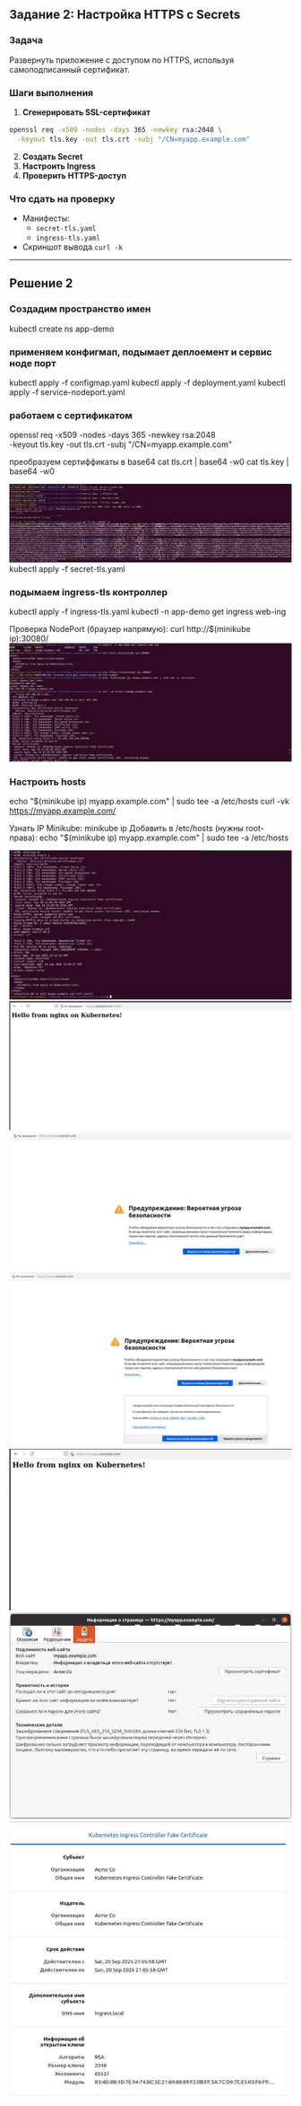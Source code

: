 ## **Задание 2: Настройка HTTPS с Secrets**  
### **Задача**  
Развернуть приложение с доступом по HTTPS, используя самоподписанный сертификат.

### **Шаги выполнения**  
1. **Сгенерировать SSL-сертификат**
```bash
openssl req -x509 -nodes -days 365 -newkey rsa:2048 \
  -keyout tls.key -out tls.crt -subj "/CN=myapp.example.com"
```
2. **Создать Secret**
3. **Настроить Ingress**
4. **Проверить HTTPS-доступ**

### **Что сдать на проверку**  
- Манифесты:
  - `secret-tls.yaml`
  - `ingress-tls.yaml`
- Скриншот вывода `curl -k`

---

## Решение 2

### Создадим пространство имен
kubectl create ns app-demo

### применяем конфигмап, подымает деплоемент и сервис ноде порт
kubectl apply -f configmap.yaml
kubectl apply -f deployment.yaml
kubectl apply -f service-nodeport.yaml




### работаем с сертификатом 
openssl req -x509 -nodes -days 365 -newkey rsa:2048 \
  -keyout tls.key -out tls.crt -subj "/CN=myapp.example.com"

преобразуем сертиффикаты в base64
cat tls.crt | base64 -w0
cat tls.key | base64 -w0

![рисунок 6](https://github.com/ysatii/kuber-homeworks2.3/blob/main/img/img_6.jpg)  
kubectl apply -f secret-tls.yaml  

### подымаем ingress-tls контроллер
kubectl apply -f ingress-tls.yaml
kubectl -n app-demo get ingress web-ing

 Проверка
NodePort (браузер напрямую):
curl http://$(minikube ip):30080/
![рисунок 7](https://github.com/ysatii/kuber-homeworks2.3/blob/main/img/img_7.jpg)  


 
### Настроить hosts
echo "$(minikube ip) myapp.example.com" | sudo tee -a /etc/hosts
curl -vk https://myapp.example.com/

Узнать IP Minikube:
minikube ip
Добавить в /etc/hosts (нужны root-права):
echo "$(minikube ip) myapp.example.com" | sudo tee -a /etc/hosts

![рисунок 8](https://github.com/ysatii/kuber-homeworks2.3/blob/main/img/img_8.jpg)  
![рисунок 9](https://github.com/ysatii/kuber-homeworks2.3/blob/main/img/img_9.jpg)  
![рисунок 10](https://github.com/ysatii/kuber-homeworks2.3/blob/main/img/img_10.jpg)  
![рисунок 11](https://github.com/ysatii/kuber-homeworks2.3/blob/main/img/img_11.jpg)  
![рисунок 12](https://github.com/ysatii/kuber-homeworks2.3/blob/main/img/img_12.jpg)  
![рисунок 13](https://github.com/ysatii/kuber-homeworks2.3/blob/main/img/img_13.jpg)  
![рисунок 14](https://github.com/ysatii/kuber-homeworks2.3/blob/main/img/img_14.jpg)  


